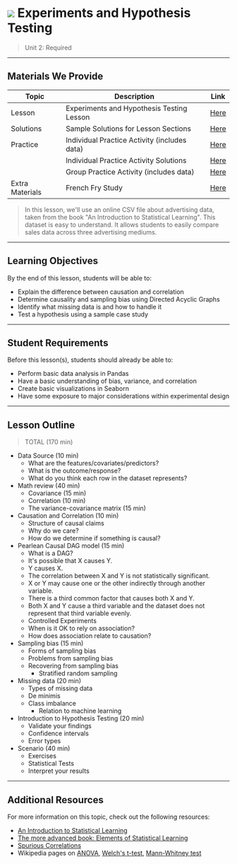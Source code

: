 # ![](https://ga-dash.s3.amazonaws.com/production/assets/logo-9f88ae6c9c3871690e33280fcf557f33.png) Experiments and Hypothesis Testing

> Unit 2: Required

---

## Materials We Provide

| Topic | Description | Link |
| --- | --- | --- |
| Lesson | Experiments and Hypothesis Testing Lesson | [Here](./experiments-hypothesis-tests.ipynb)|
| Solutions | Sample Solutions for Lesson Sections | [Here](./solutions/experiments-hypothesis-tests_solutions.ipynb)|
| Practice | Individual Practice Activity (includes data) | [Here](./practice/eda-with-billboard-data-lab.ipynb)|
|  | Individual Practice Activity Solutions | [Here](./practice/solutions/eda-music_data_blogging-lab_solutions.ipynb)|
|  | Group Practice Activity (includes data) | [Here](./practice/telecomm-eda-group-lab.ipynb)|
| Extra Materials | French Fry Study | [Here](./assets/french-fry.pdf) |

> In this lesson, we'll use an online CSV file about advertising data, taken from the book "An Introduction to Statistical Learning". This dataset is easy to understand. It allows students to easily compare sales data across three advertising mediums.


---

## Learning Objectives

By the end of this lesson, students will be able to:
- Explain the difference between causation and correlation
- Determine causality and sampling bias using Directed Acyclic Graphs
- Identify what missing data is and how to handle it
- Test a hypothesis using a sample case study

---

## Student Requirements

Before this lesson(s), students should already be able to:
- Perform basic data analysis in Pandas
- Have a basic understanding of bias, variance, and correlation
- Create basic visualizations in Seaborn
- Have some exposure to major considerations within experimental design

----

## Lesson Outline

> TOTAL (170 min)
- Data Source (10 min)
	- What are the features/covariates/predictors?
	- What is the outcome/response?
	- What do you think each row in the dataset represents?
- Math review (40 min)
	- Covariance (15 min)
	- Correlation (10 min)
	- The variance-covariance matrix (15 min)
- Causation and Correlation (10 min)
	- Structure of causal claims
	- Why do we care?
	- How do we determine if something is causal?
- Pearlean Causal DAG model (15 min)
	- What is a DAG?
	- It's possible that X causes Y.
	- Y causes X.
	- The correlation between X and Y is not statistically significant.
	- X or Y may cause one or the other indirectly through another variable.
	- There is a third common factor that causes both X and Y.
	- Both X and Y cause a third variable and the dataset does not represent that third variable evenly.
	- Controlled Experiments
	- When is it OK to rely on association?
	- How does association relate to causation?
- Sampling bias (15 min)
	- Forms of sampling bias
	- Problems from sampling bias
	- Recovering from sampling bias
    	- Stratified random sampling
- Missing data (20 min)
	- Types of missing data
	- De minimis
	- Class imbalance
    	- Relation to machine learning
- Introduction to Hypothesis Testing (20 min)
	- Validate your findings
	- Confidence intervals
	- Error types
- Scenario (40 min)
	- Exercises
	- Statistical Tests
	- Interpret your results

---

## Additional Resources

For more information on this topic, check out the following resources:
- [An Introduction to Statistical Learning](http://www-bcf.usc.edu/~gareth/ISL/)
- [The more advanced book: Elements of Statistical Learning](http://web.stanford.edu/~hastie/ElemStatLearn/)
- [Spurious Correlations](http://www.tylervigen.com/spurious-correlations)
- Wikipedia pages on [ANOVA](https://en.wikipedia.org/wiki/Analysis_of_variance), [Welch's t-test](https://en.wikipedia.org/wiki/Welch's_t-test), [Mann-Whitney test](https://en.wikipedia.org/wiki/Mann%E2%80%93Whitney_U_test)

